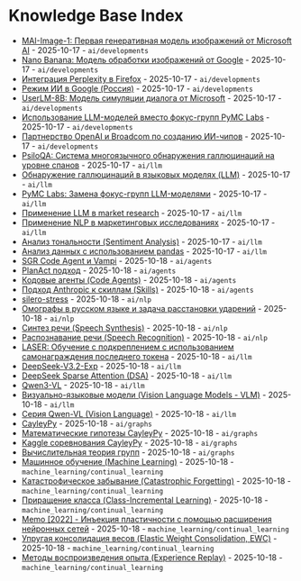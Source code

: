 # Knowledge Base Index

- [MAI-Image-1: Первая генеративная модель изображений от Microsoft AI](topics/ai/nlp/models/mai_image_1.md) - 2025-10-17 - `ai/developments`
- [Nano Banana: Модель обработки изображений от Google](topics/ai/nlp/models/nano_banana.md) - 2025-10-17 - `ai/developments`
- [Интеграция Perplexity в Firefox](topics/ai/nlp/search_engines/perplexity_firefox_integration.md) - 2025-10-17 - `ai/developments`
- [Режим ИИ в Google (Россия)](topics/ai/nlp/search_engines/google_ai_mode_ru.md) - 2025-10-17 - `ai/developments`
- [UserLM-8B: Модель симуляции диалога от Microsoft](topics/ai/nlp/models/userlm_8b.md) - 2025-10-17 - `ai/developments`
- [Использование LLM-моделей вместо фокус-групп PyMC Labs](topics/ai/nlp/applications/llm_market_research.md) - 2025-10-17 - `ai/developments`
- [Партнерство OpenAI и Broadcom по созданию ИИ-чипов](topics/ai/hardware/openai_broadcom_partnership.md) - 2025-10-17 - `ai/developments`
- [PsiloQA: Система многоязычного обнаружения галлюцинаций на уровне спанов](topics/ai/llm/hallucination_detection/psiloqa.md) - 2025-10-17 - `ai/llm`
- [Обнаружение галлюцинаций в языковых моделях (LLM)](topics/ai/llm/hallucination_detection/hallucinations_in_llm.md) - 2025-10-17 - `ai/llm`
- [PyMC Labs: Замена фокус-групп LLM-моделями](topics/ai/llm/applications/pymc_labs_focus_groups.md) - 2025-10-17 - `ai/llm`
- [Применение LLM в market research](topics/ai/llm/applications/llm_market_research.md) - 2025-10-17 - `ai/llm`
- [Применение NLP в маркетинговых исследованиях](topics/ai/nlp/applications/market_research.md) - 2025-10-17 - `ai/llm`
- [Анализ тональности (Sentiment Analysis)](topics/ai/nlp/applications/sentiment_analysis.md) - 2025-10-17 - `ai/llm`
- [Анализ данных с использованием pandas](topics/data_science/pandas/analysis.md) - 2025-10-17 - `ai/llm`
- [SGR Code Agent и Vampi](topics/ai/agents/code_agents/sgr_code_agent.md) - 2025-10-18 - `ai/agents`
- [PlanAct подход](topics/ai/agents/planact_approach.md) - 2025-10-18 - `ai/agents`
- [Кодовые агенты (Code Agents)](topics/ai/agents/code_agents/index.md) - 2025-10-18 - `ai/agents`
- [Подход Anthropic к скиллам (Skills)](topics/ai/agents/anthropic_skills_approach.md) - 2025-10-18 - `ai/agents`
- [silero-stress](topics/ai/nlp/models/silero-stress.md) - 2025-10-18 - `ai/nlp`
- [Омографы в русском языке и задача расстановки ударений](topics/ai/nlp/omographs_russian.md) - 2025-10-18 - `ai/nlp`
- [Синтез речи (Speech Synthesis)](topics/ai/nlp/models/speech_synthesis.md) - 2025-10-18 - `ai/nlp`
- [Распознавание речи (Speech Recognition)](topics/ai/nlp/models/speech_recognition.md) - 2025-10-18 - `ai/nlp`
- [LASER: Обучение с подкреплением с использованием самонаграждения последнего токена](topics/ai/llm/models/laser_reinforcement_learning.md) - 2025-10-18 - `ai/llm`
- [DeepSeek-V3.2-Exp](topics/ai/llm/models/deepseek_v3_2_exp.md) - 2025-10-18 - `ai/llm`
- [DeepSeek Sparse Attention (DSA)](topics/ai/llm/models/deepseek_sparse_attention.md) - 2025-10-18 - `ai/llm`
- [Qwen3-VL](topics/ai/llm/models/qwen/qwen3-vl.md) - 2025-10-18 - `ai/llm`
- [Визуально-языковые модели (Vision Language Models - VLM)](topics/ai/llm/models/qwen/vlm_models.md) - 2025-10-18 - `ai/llm`
- [Серия Qwen-VL (Vision Language)](topics/ai/llm/models/qwen/qwen-vl-series.md) - 2025-10-18 - `ai/llm`
- [CayleyPy](topics/ai/graphs/cayleypy.md) - 2025-10-18 - `ai/graphs`
- [Математические гипотезы CayleyPy](topics/ai/graphs/mathematical_conjectures.md) - 2025-10-18 - `ai/graphs`
- [Kaggle соревнования CayleyPy](topics/ai/graphs/kaggle_competitions.md) - 2025-10-18 - `ai/graphs`
- [Вычислительная теория групп](topics/ai/graphs/computational_group_theory.md) - 2025-10-18 - `ai/graphs`
- [Машинное обучение (Machine Learning)](topics/ai/machine_learning/machine_learning.md) - 2025-10-18 - `machine_learning/continual_learning`
- [Катастрофическое забывание (Catastrophic Forgetting)](topics/ai/machine_learning/catastrophic_forgetting/catastrophic_forgetting.md) - 2025-10-18 - `machine_learning/continual_learning`
- [Приращение класса (Class-Incremental Learning)](topics/ai/machine_learning/class_incremental_learning/class_incremental_learning.md) - 2025-10-18 - `machine_learning/continual_learning`
- [Memo [2022] - Инъекция пластичности с помощью расширения нейронных сетей](topics/ai/machine_learning/class_incremental_learning/memo_2022.md) - 2025-10-18 - `machine_learning/continual_learning`
- [Упругая консолидация весов (Elastic Weight Consolidation, EWC)](topics/ai/machine_learning/regularization/elastic_weight_consolidation.md) - 2025-10-18 - `machine_learning/continual_learning`
- [Методы воспроизведения опыта (Experience Replay)](topics/ai/machine_learning/rehearsal/experience_replay.md) - 2025-10-18 - `machine_learning/continual_learning`
